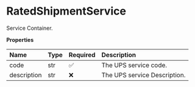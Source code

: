 # RatedShipmentService

Service Container.

**Properties**

| Name        | Type | Required | Description                  |
| :---------- | :--- | :------- | :--------------------------- |
| code        | str  | ✅       | The UPS service code.        |
| description | str  | ❌       | The UPS service Description. |

<!-- This file was generated by liblab | https://liblab.com/ -->
